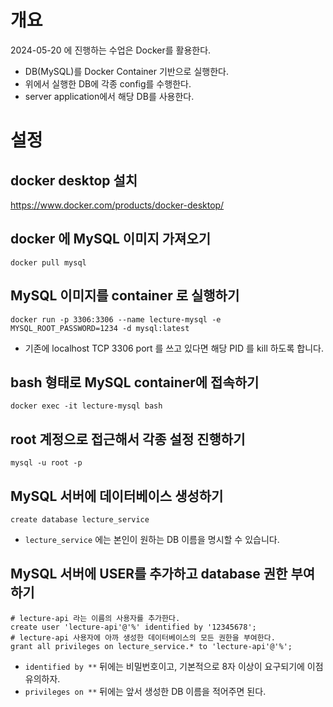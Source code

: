 # 개요

2024-05-20 에 진행하는 수업은 Docker를 활용한다.

* DB(MySQL)를 Docker Container 기반으로 실행한다.
* 위에서 실행한 DB에 각종 config를 수행한다.
* server application에서 해당 DB를 사용한다.

# 설정

## docker desktop 설치

https://www.docker.com/products/docker-desktop/

## docker 에 MySQL 이미지 가져오기

```shell
docker pull mysql
```

## MySQL 이미지를 container 로 실행하기

```shell
docker run -p 3306:3306 --name lecture-mysql -e MYSQL_ROOT_PASSWORD=1234 -d mysql:latest
```

* 기존에 localhost TCP 3306 port 를 쓰고 있다면 해당 PID 를 kill 하도록 합니다.

## bash 형태로 MySQL container에 접속하기

```shell
docker exec -it lecture-mysql bash
```

## root 계정으로 접근해서 각종 설정 진행하기

```shell
mysql -u root -p
```

## MySQL 서버에 데이터베이스 생성하기

```shell
create database lecture_service
```

* `lecture_service` 에는 본인이 원하는 DB 이름을 명시할 수 있습니다.

## MySQL 서버에 USER를 추가하고 database 권한 부여하기

```shell
# lecture-api 라는 이름의 사용자를 추가한다.
create user 'lecture-api'@'%' identified by '12345678';
# lecture-api 사용자에 아까 생성한 데이터베이스의 모든 권한을 부여한다.
grant all privileges on lecture_service.* to 'lecture-api'@'%';
```

* `identified by **` 뒤에는 비밀번호이고, 기본적으로 8자 이상이 요구되기에 이점 유의하자.
* `privileges on **` 뒤에는 앞서 생성한 DB 이름을 적어주면 된다. 
